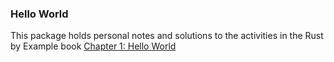 ### Hello World

This package holds personal notes and solutions to the activities in the Rust by Example book [Chapter 1: Hello World](https://doc.rust-lang.org/stable/rust-by-example/hello.html)
